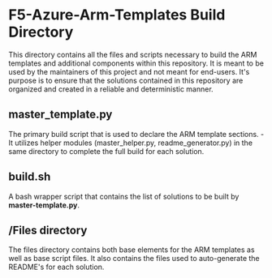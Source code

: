 # F5-Azure-Arm-Templates Build Directory

This directory contains all the files and scripts necessary to build the ARM templates and additional components within this repository. It is meant to be used by the maintainers of this project and not meant for end-users. It's purpose is to ensure that the solutions contained in this repository are organized and created in a reliable and deterministic manner.

## master_template.py

The primary build script that is used to declare the ARM template sections. - It utilizes helper modules (master_helper.py, readme_generator.py) in the same directory to complete the full build for each solution.

## build.sh

A bash wrapper script that contains the list of solutions to be built by **master-template.py**.

## /Files directory

The files directory contains both base elements for the ARM templates as well as base script files.  It also contains the files used to auto-generate the README's for each solution.